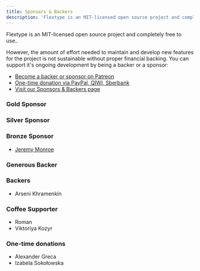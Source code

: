 ```yaml
---
title: Sponsors & Backers
description: 'Flextype is an MIT-licensed open source project and completely free to use. However, the amount of effort needed to maintain and develop new features for the project is not sustainable without proper financial backing.'
---
```


Flextype is an MIT-licensed open source project and completely free to use..

However, the amount of effort needed to maintain and develop new features for the project is not sustainable without proper financial backing. You can support it's ongoing development by being a backer or a sponsor:

* [Become a backer or sponsor on Patreon](https://www.patreon.com/awilum)
* [One-time donation via PayPal, QIWI, Sberbank](//flextype.org/en/one-time-donation)
* [Visit our Sponsors & Backers page](//flextype.org/en/sponsors)

### Gold Sponsor

### Silver Sponsor

### Bronze Sponsor
* <a href="https://twitter.com/jeremyjmonroe">Jeremy Monroe</a>

### Generous Backer

### Backers
* Arseni Khramenkin

### Coffee Supporter
* Roman
* Viktoriya Kozyr

### One-time donations
* Alexander Greca
* Izabela Sokołowska
